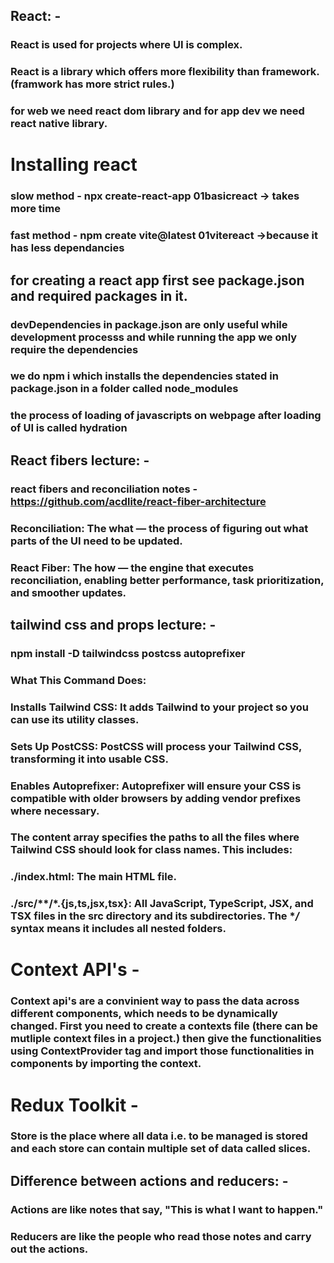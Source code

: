 ## React: -
###		React is used for projects where UI is complex.
### 	React is a library which offers more flexibility than framework.(framwork has more strict rules.)
### for web we need react dom library and for app dev we need react native library.

# Installing react
### slow method - npx create-react-app 01basicreact -> takes more time
### fast method - npm create vite@latest 01vitereact ->because it has less dependancies
## for creating a react app first see package.json and required packages in it.

### devDependencies in package.json are only useful while development processs and while running the app we only require the dependencies
### we do npm i which installs the dependencies stated in package.json in a folder called node_modules
### the process of loading of javascripts on webpage after loading of UI is called hydration

## React fibers lecture: - 
### react fibers and reconciliation notes - https://github.com/acdlite/react-fiber-architecture
### Reconciliation: The what — the process of figuring out what parts of the UI need to be updated.
### React Fiber: The how — the engine that executes reconciliation, enabling better performance, task prioritization, and smoother updates.

## tailwind css and props lecture: -
### npm install -D tailwindcss postcss autoprefixer
### What This Command Does:
### Installs Tailwind CSS: It adds Tailwind to your project so you can use its utility classes.
### Sets Up PostCSS: PostCSS will process your Tailwind CSS, transforming it into usable CSS.
### Enables Autoprefixer: Autoprefixer will ensure your CSS is compatible with older browsers by adding vendor prefixes where necessary.


### The content array specifies the paths to all the files where Tailwind CSS should look for class names. This includes:

###    ./index.html: The main HTML file.
###  	./src/**/*.{js,ts,jsx,tsx}: All JavaScript, TypeScript, JSX, and TSX files in the src directory and its subdirectories. The **/* syntax means it includes all nested folders.

# Context API's - 
### Context api's are a convinient way to pass the data across different components, which needs to be dynamically changed. First you need to create a contexts file (there can be mutliple context files in a project.) then give the functionalities using ContextProvider tag and import those functionalities in components by importing the context.

# Redux Toolkit -
### Store is the place where all data i.e. to be managed is stored and each store can contain multiple set of data called slices.

## Difference between actions and reducers: -
### Actions are like notes that say, "This is what I want to happen."
### Reducers are like the people who read those notes and carry out the actions.